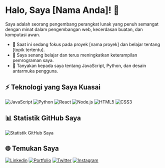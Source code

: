 # Halo, Saya [Nama Anda]! 👋

Saya adalah seorang pengembang perangkat lunak yang penuh semangat dengan minat dalam pengembangan web, kecerdasan buatan, dan komputasi awan.

- 🔭 Saat ini sedang fokus pada proyek [nama proyek] dan belajar tentang [topik tertentu].
- 🌱 Saya senang belajar dan terus meningkatkan keterampilan pemrograman saya.
- 💬 Tanyakan kepada saya tentang JavaScript, Python, dan desain antarmuka pengguna.

## ⚡ Teknologi yang Saya Kuasai

![JavaScript](https://img.shields.io/badge/-JavaScript-black?style=flat-square&logo=javascript)
![Python](https://img.shields.io/badge/-Python-black?style=flat-square&logo=python)
![React](https://img.shields.io/badge/-React-black?style=flat-square&logo=react)
![Node.js](https://img.shields.io/badge/-Node.js-black?style=flat-square&logo=Node.js)
![HTML5](https://img.shields.io/badge/-HTML5-black?style=flat-square&logo=html5)
![CSS3](https://img.shields.io/badge/-CSS3-black?style=flat-square&logo=css3)

## 📊 Statistik GitHub Saya

![Statistik GitHub Saya](https://github-readme-stats.vercel.app/api?username=nama_pengguna_github&show_icons=true&theme=radical)

## 🌐 Temukan Saya

[![Linkedin](https://img.shields.io/badge/-LinkedIn-blue?style=flat-square&logo=Linkedin&logoColor=white&link=https://www.linkedin.com/in/username/)](https://www.linkedin.com/in/username/)
[![Portfolio](https://img.shields.io/badge/-Portfolio-ff69b4?style=flat-square&link=https://www.portfolio.com/)](https://www.portfolio.com/)
[![Twitter](https://img.shields.io/badge/-Twitter-1DA1F2?style=flat-square&logo=twitter&logoColor=white&link=https://twitter.com/username)](https://twitter.com/username)
[![Instagram](https://img.shields.io/badge/-Instagram-E4405F?style=flat-square&logo=instagram&logoColor=white&link=https://www.instagram.com/username/)](https://www.instagram.com/username/)

